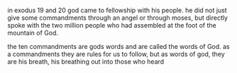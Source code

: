 in exodus 19 and 20 god came to fellowship with his people. he did not just give
some commandments through an angel or through moses, but directly spoke with the two million people who had assembled at the foot of the mountain of God.

the ten commandments are gods words and are called the words of God. as a commandments
they are rules for us to follow, but as words of god, they are his breath, his breathing
out into those who heard
